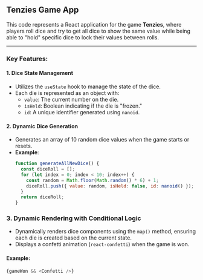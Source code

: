 ## Tenzies Game App

This code represents a React application for the game **Tenzies**, where players roll dice and try to get all dice to show the same value while being able to "hold" specific dice to lock their values between rolls.

---

### Key Features:

#### 1. **Dice State Management**
- Utilizes the `useState` hook to manage the state of the dice.
- Each die is represented as an object with:
  - `value`: The current number on the die.
  - `isHeld`: Boolean indicating if the die is "frozen."
  - `id`: A unique identifier generated using `nanoid`.

#### 2. **Dynamic Dice Generation**
- Generates an array of 10 random dice values when the game starts or resets.
- **Example**:
  ```javascript
  function generateAllNewDice() {
    const diceRoll = [];
    for (let index = 0; index < 10; index++) {
      const random = Math.floor(Math.random() * 6) + 1;
      diceRoll.push({ value: random, isHeld: false, id: nanoid() });
    }
    return diceRoll;
  }
### 3. Dynamic Rendering with Conditional Logic
- Dynamically renders dice components using the `map()` method, ensuring each die is created based on the current state.
- Displays a confetti animation (`react-confetti`) when the game is won.

#### Example:
```javascript
{gameWon && <Confetti />}
